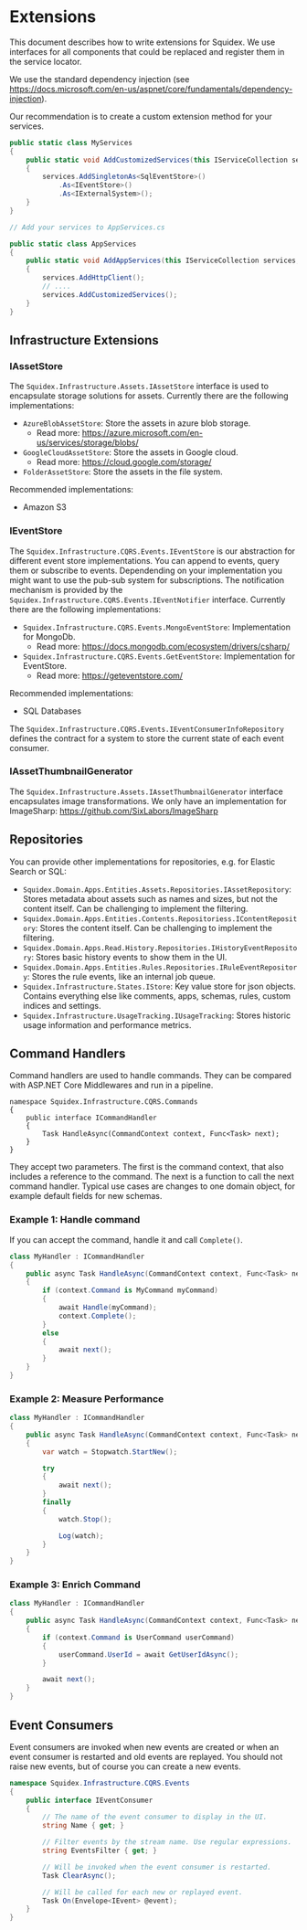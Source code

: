 # Extensions

This document describes how to write extensions for Squidex. We use interfaces for all components that could be replaced and register them in the service locator.

We use the standard dependency injection (see https://docs.microsoft.com/en-us/aspnet/core/fundamentals/dependency-injection).

Our recommendation is to create a custom extension method for your services.

```csharp
public static class MyServices
{
    public static void AddCustomizedServices(this IServiceCollection services)
    {
        services.AddSingletonAs<SqlEventStore>()
            .As<IEventStore>()
            .As<IExternalSystem>();
    }
}

// Add your services to AppServices.cs

public static class AppServices
{
    public static void AddAppServices(this IServiceCollection services, IConfiguration config)
    {
        services.AddHttpClient();
        // ....
        services.AddCustomizedServices();
    }
}
```

## Infrastructure Extensions

### IAssetStore

The `Squidex.Infrastructure.Assets.IAssetStore` interface is used to encapsulate storage solutions for assets. Currently there are the following implementations:

* `AzureBlobAssetStore`: Store the assets in azure blob storage.
    * Read more: https://azure.microsoft.com/en-us/services/storage/blobs/
* `GoogleCloudAssetStore`: Store the assets in Google cloud.
    * Read more: https://cloud.google.com/storage/
* `FolderAssetStore`: Store the assets in the file system.

Recommended implementations:

* Amazon S3

### IEventStore

The `Squidex.Infrastructure.CQRS.Events.IEventStore` is our abstraction for different event store implementations. You can append to events, query them or subscribe to events. Dependending on your implementation you might want to use the pub-sub system for subscriptions. The notification mechanism is provided by the `Squidex.Infrastructure.CQRS.Events.IEventNotifier` interface. Currently there are the following implementations:

* `Squidex.Infrastructure.CQRS.Events.MongoEventStore`: Implementation for MongoDb. 
    * Read more: https://docs.mongodb.com/ecosystem/drivers/csharp/
* `Squidex.Infrastructure.CQRS.Events.GetEventStore`: Implementation for EventStore. 
    * Read more: https://geteventstore.com/

Recommended implementations:

* SQL Databases

The `Squidex.Infrastructure.CQRS.Events.IEventConsumerInfoRepository` defines the contract for a system to store the current state of each event consumer.

### IAssetThumbnailGenerator

The `Squidex.Infrastructure.Assets.IAssetThumbnailGenerator` interface encapsulates image transformations. We only have an implementation for ImageSharp: https://github.com/SixLabors/ImageSharp

## Repositories

You can provide other implementations for repositories, e.g. for Elastic Search or SQL:

* `Squidex.Domain.Apps.Entities.Assets.Repositories.IAssetRepository`: Stores metadata about assets such as names and sizes, but not the content itself. Can be challenging to implement the filtering.
* `Squidex.Domain.Apps.Entities.Contents.Repositoriess.IContentRepository`: Stores the content itself. Can be challenging to implement the filtering.
* `Squidex.Domain.Apps.Read.History.Repositories.IHistoryEventRepository`: Stores basic history events to show them in the UI.
* `Squidex.Domain.Apps.Entities.Rules.Repositories.IRuleEventRepository`: Stores the rule events, like an internal job queue.
* `Squidex.Infrastructure.States.IStore`: Key value store for json objects. Contains everything else like comments, apps, schemas, rules, custom indices and settings.
* `Squidex.Infrastructure.UsageTracking.IUsageTracking`: Stores historic usage information and performance metrics.

## Command Handlers

Command handlers are used to handle commands. They can be compared with ASP.NET Core Middlewares and run in a pipeline.

    namespace Squidex.Infrastructure.CQRS.Commands
    {
        public interface ICommandHandler
        {
            Task HandleAsync(CommandContext context, Func<Task> next);
        }
    }

They accept two parameters. The first is the command context, that also includes a reference to the command. The next is a function to call the next command handler. Typical use cases are changes to one domain object, for example default fields for new schemas.

### Example 1: Handle command

If you can accept the command, handle it and call `Complete()`.

```csharp
class MyHandler : ICommandHandler
{
    public async Task HandleAsync(CommandContext context, Func<Task> next) 
    {
        if (context.Command is MyCommand myCommand)
        {
            await Handle(myCommand);
            context.Complete();
        }
        else
        {
            await next();
        }
    }
}
```

### Example 2: Measure Performance

```csharp
class MyHandler : ICommandHandler
{
    public async Task HandleAsync(CommandContext context, Func<Task> next) 
    {
        var watch = Stopwatch.StartNew();

        try
        {
            await next();
        }
        finally
        {
            watch.Stop();

            Log(watch);
        }
    }
}
```

### Example 3: Enrich Command

```csharp
class MyHandler : ICommandHandler
{
    public async Task HandleAsync(CommandContext context, Func<Task> next) 
    {
        if (context.Command is UserCommand userCommand)
        {
            userCommand.UserId = await GetUserIdAsync();
        }

        await next();
    }
}
```

## Event Consumers

Event consumers are invoked when new events are created or when an event consumer is restarted and old events are replayed. You should not raise new events, but of course you can create a new events.

```csharp
namespace Squidex.Infrastructure.CQRS.Events
{
    public interface IEventConsumer
    {
        // The name of the event consumer to display in the UI.
        string Name { get; }

        // Filter events by the stream name. Use regular expressions.
        string EventsFilter { get; }

        // Will be invoked when the event consumer is restarted.
        Task ClearAsync();

        // Will be called for each new or replayed event.
        Task On(Envelope<IEvent> @event);
    }
}
```